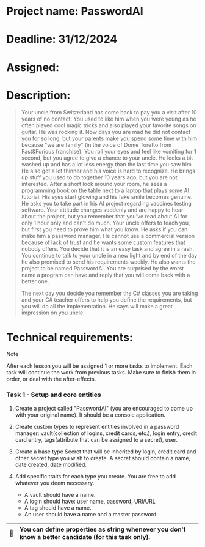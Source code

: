 # Project name: PasswordAI

# Deadline: 31/12/2024

# Assigned: 

# Description:

> Your uncle from Switzerland has come back to pay you a visit after 10 years of no contact. You used to like him 
when you were young as he often played cool magic tricks and also played your favorite songs on guitar. He was
rocking it. Now days you are mad he did not contact you for so long, but your parents make you spend some time
with him because "we are family" (in the voice of Dome Toretto from Fast&Furious franchise). You roll your eyes and
feel like vomiting for 1 second, but you agree to give a chance to your uncle. He looks a bit washed up and has a
lot less energy than the last time you saw him. He also got a lot thinner and his voice is hard to recognize. He
brings up stuff you used to do together 10 years ago, but you are not interested. After a short look around your
room, he sees a programming book on the table next to a laptop that plays some AI tutorial. His eyes start
glowing and his fake smile becomes genuine. He asks you to take part in his AI project regarding vaccines testing
software. Your attitude changes suddenly and are happy to hear about the project, but you remember that you've
read about AI for only 1 hour only and can't do much. Your uncle offers to teach you, but first you need to prove
him what you know. He asks if you can make him a  password manager. He cannot use a commercial version because of
lack of trust and he wants some custom features that nobody offers. You decide that it is an easy task and agree
in a rash. You continue to talk to your  uncle in a new light and by end of the day he also promised to send his
requirements weekly. He also wants the project to be named PasswordAI. You are surprised by the worst name a
program can have and reply that you will come back with a better one.
>
> The next day you decide you remember the C# classes you are taking and your C# teacher offers to help you define
the requirements, but you will do all the implementation. He says will make a great impression on you uncle.


# Technical requirements:

> [!NOTE]  
> After each lesson you will be assigned 1 or more tasks to implement. Each task will continue the work from previous
tasks. Make sure to finish them in order, or deal with the after-effects.


### Task 1 - Setup and core entities

1. Create a project called "PasswordAI" (you are encouraged to come up with your original name). It should be a console
application.

2. Create custom types to represent entities involved in a password manager: vault(collection of logins, credit cards,
etc.), login entry, credit card entry, tags(attribute that can be assigned to a secret), user.
3. Create a base type Secret that will be inherited by login, credit card and other secret type you wish to create. Asecret should contain a name, date created, date modified.    
4. Add specific traits for each type you create. You are free to add whatever you deem necessary.
    
    - A vault should have a name.
    - A login should have: user name, password, URI/URL
    - A tag should have a name.
    - An user should have a name and a master password.


| :memo:        | You can define properties as string whenever you don't know a better candidate (for this task only). |
|---------------|:-----------------------------------------------------------------------------------------------------|
